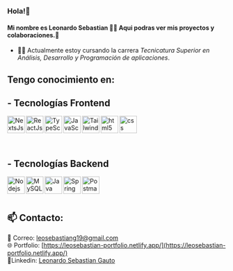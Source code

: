### Hola!👋 
#### Mi nombre es Leonardo Sebastian 🙋‍♂️ Aqui podras ver mis proyectos y colaboraciones.💼

- 👨‍💻 Actualmente estoy cursando la carrera *Tecnicatura Superior en Análisis, Desarrollo y Programación de aplicaciones*.

## Tengo conocimiento en:

## - Tecnologías Frontend
<img align="left" title="NextsJs" alt="NextsJs" width="40px" src="https://cdn.jsdelivr.net/gh/devicons/devicon@latest/icons/nextjs/nextjs-original.svg" />
<img align="left" title="ReactJs" alt="ReactJs" width="40px" src="https://cdn.jsdelivr.net/gh/devicons/devicon/icons/react/react-original-wordmark.svg" />
<img align="left" title="TypeScript" alt="TypeScript" width="40px" src="https://cdn.jsdelivr.net/gh/devicons/devicon/icons/typescript/typescript-original.svg" />
<img align="left" title="JavaScript" alt="JavaScript" width="40px" src="https://cdn.jsdelivr.net/gh/devicons/devicon/icons/javascript/javascript-original.svg" />
<img align="left" title="TailwindCSS" alt="TailwindCSS" width="40px" src="https://cdn.jsdelivr.net/gh/devicons/devicon@latest/icons/tailwindcss/tailwindcss-original.svg" />
<img align="left" title="HTML5" alt="html5" width="40px" src="https://cdn.jsdelivr.net/gh/devicons/devicon/icons/html5/html5-original.svg" />
<img align="left" title="CSS" alt="css" width="40px" src="https://cdn.jsdelivr.net/gh/devicons/devicon/icons/css3/css3-original.svg" />

<br>
<br>
<br>
<br>

## - Tecnologías Backend
<img align="left" title="NodeJs" alt="Nodejs" width="40px" src="https://cdn.jsdelivr.net/gh/devicons/devicon/icons/nodejs/nodejs-original.svg" />
<img align="left" title="MySQL" alt="MySQL" width="40px" src="https://cdn.jsdelivr.net/gh/devicons/devicon/icons/mysql/mysql-original-wordmark.svg" />
<img align="left" title="Java" alt="Java" width="40px" src="https://cdn.jsdelivr.net/gh/devicons/devicon@latest/icons/java/java-original.svg" />
<img align="left" title="Spring" alt="Spring" width="40px" src="https://cdn.jsdelivr.net/gh/devicons/devicon@latest/icons/spring/spring-original.svg" />
<img align="left" title="Postman" alt="Postman" width="40px" src="https://cdn.jsdelivr.net/gh/devicons/devicon@latest/icons/postman/postman-original.svg" />
<br>
<br>
<br>

## 📫 Contacto:

📩 Correo: leosebastiang19@gmail.com
<br>
🌐 Portfolio: [https://leosebastian-portfolio.netlify.app/](https://leosebastian-portfolio.netlify.app/)
<br>
👤Linkedin: [Leonardo Sebastian Gauto](https://www.linkedin.com/in/leonardo-sebastian-gauto-30a185216/)


